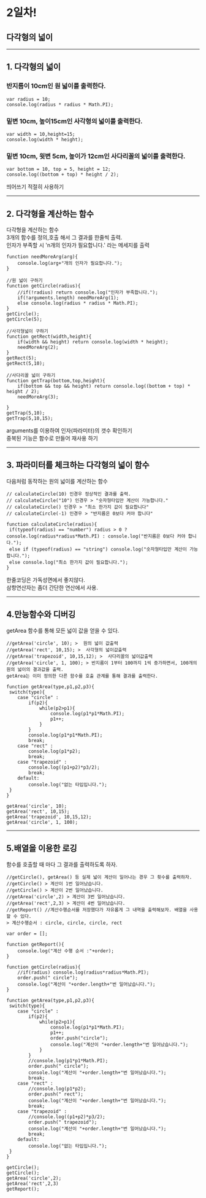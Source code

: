 # 2일차!

## 다각형의 넓이
---
## 1. 다각형의 넓이
### 반지름이 10cm인 원 넓이를 출력한다.
```
var radius = 10;
console.log(radius * radius * Math.PI);
```

### 밑변 10cm, 높이15cm인 사각형의 넓이를 출력한다.
```
var width = 10,height=15;
console.log(width * height);
```

### 밑변 10cm, 윗변 5cm, 높이가 12cm인 사다리꼴의 넓이를 출력한다.
```
var bottom = 10, top = 5, height = 12;
console.log((bottom + top) * height / 2);
```

띄어쓰기 적절히 사용하기  

---
## 2. 다각형을 계산하는 함수
다각형을 계산하는 함수  
3개의 함수를 정의,호출 해서 그 결과를 한줄씩 출력.  
인자가 부족할 시 'n개의 인자가 필요합니다.' 라는 메세지를 출력  

```
function needMoreArg(arg){
    console.log(arg+"개의 인자가 필요합니다.");
}

//원 넓이 구하기
function getCircle(radius){
    //if(!radius) return console.log("인자가 부족합니다.");
    if(!arguments.length) needMoreArg(1);
    else console.log(radius * radius * Math.PI);
}
getCircle();
getCircle(5);

//사각형넓이 구하기
function getRect(width,height){
    if(width && height) return console.log(width * height);
    needMoreArg(2);
}
getRect(5);
getRect(5,10);

//사다리꼴 넓이 구하기
function getTrap(bottom,top,height){
    if(bottom && top && height) return console.log((bottom + top) * height / 2);
    needMoreArg(3);
    
}
getTrap(5,10);
getTrap(5,10,15);
```
arguments를 이용하여 인자(파라미터)의 갯수 확인하기  
중복된 기능은 함수로 만들어 재사용 하기  

---
## 3. 파라미터를 체크하는 다각형의 넓이 함수
다음처럼 동작하는 원의 넓이를 계산하는 함수
```
// calculateCircle(10) 인경우 정상적인 결과를 출력.
// calculateCircle("10") 인경우 > "숫자형타입만 계산이 가능합니다."
// calculateCircle() 인경우 > "최소 한가지 값이 필요합니다"
// calculateCircle(-1) 인경우 > "반지름은 0보다 커야 합니다"

function calculateCircle(radius){
 if(typeof(radius) == "number") radius > 0 ? console.log(radius*radius*Math.PI) : console.log("반지름은 0보다 커야 합니다.");
 else if (typeof(radius) == "string") console.log("숫자형타입만 계산이 가능합니다.");
 else console.log("최소 한가지 값이 필요합니다.");
}
```

한줄코딩은 가독성면에서 좋지않다.  
삼항연산자는 좀더 간단한 연산에서 사용.

---
## 4.만능함수와 디버깅
getArea 함수를 통해 모든 넓이 값을 얻을 수 있다.

```
//getArea('circle', 10); >  원의 넓이 값출력
//getArea('rect', 10,15); >  사각형의 넓이값출력
//getArea('trapezoid', 10,15,12); >  사다리꼴의 넓이값출력
//getArea('circle', 1, 100); > 반지름이 1부터 100까지 1씩 증가하면서, 100개의 원의 넓이의 결과값을 출력.
getArea는 이미 정의한 다른 함수를 호출 관계를 통해 결과를 출력한다.
```
```
function getArea(type,p1,p2,p3){
 switch(type){
    case "circle" :
        if(p2){
            while(p2>p1){
                console.log(p1*p1*Math.PI);
                p1++;
            }
        }
        console.log(p1*p1*Math.PI);
        break;
    case "rect" :
        console.log(p1*p2);
        break;
    case "trapezoid" :
        console.log((p1+p2)*p3/2);
        break;
    default:
        console.log("없는 타입입니다.");
 }
}

getArea('circle', 10);
getArea('rect', 10,15);
getArea('trapezoid', 10,15,12);
getArea('circle', 1, 100);
```

---
## 5.배열을 이용한 로깅
함수를 호출할 때 마다 그 결과를 출력하도록 하자.
```
//getCircle(), getArea() 등 실제 넓이 계산이 일어나는 경우 그 횟수를 출력하자. 
//getCircle() > 계산이 1번 일어났습니다. 
//getCircle() > 계산이 2번 일어났습니다. 
//getArea('circle',2) > 계산이 3번 일어났습니다. 
//getArea('rect',2,3) > 계산이 4번 일어났습니다. 
//getReport() //계산수행순서를 저장했다가 자유롭게 그 내역을 출력해보자. 배열을 사용할 수 있다. 
> 계산수행순서 : circle, circle, circle, rect
```
```
var order = [];

function getReport(){
    console.log("계산 수행 순서 :"+order);
}

function getCircle(radius){
    //if(radius) console.log(radius*radius*Math.PI);
    order.push(" circle");
    console.log("계산이 "+order.length+"번 일어났습니다.");
}

function getArea(type,p1,p2,p3){
 switch(type){
    case "circle" :
        if(p2){
            while(p2>p1){
                console.log(p1*p1*Math.PI);
                p1++;
                order.push("circle");
                console.log("계산이 "+order.length+"번 일어났습니다.");
            }
        }
        //console.log(p1*p1*Math.PI);
        order.push(" circle");
        console.log("계산이 "+order.length+"번 일어났습니다.");
        break;
    case "rect" :
        //console.log(p1*p2);
        order.push(" rect");
        console.log("계산이 "+order.length+"번 일어났습니다.");
        break;
    case "trapezoid" :
        //console.log((p1+p2)*p3/2);
        order.push(" trapezoid");
        console.log("계산이 "+order.length+"번 일어났습니다.");
        break;
    default:
        console.log("없는 타입입니다.");
 }
}

getCircle();
getCircle();
getArea('circle',2);
getArea('rect',2,3) 
getReport();
```
